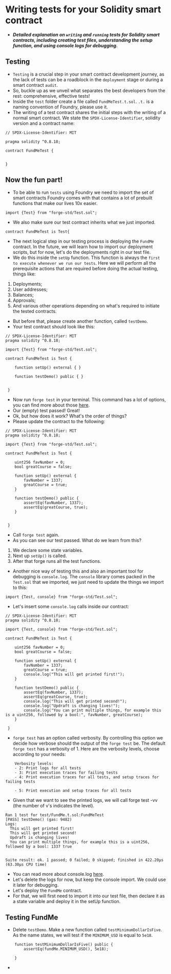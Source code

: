 # Writing tests for your Solidity smart contract
- ***Detailed explanation on `writing` and `running` tests for Solidity smart contracts, including creating test files, understanding the setup function, and using console logs for debugging.***

## Testing
- `Testing` is a crucial step in your smart contract development journey, as the lack of tests can be a roadblock in the `deployment` stage or during a smart contract `audit`.
- So, buckle up as we unveil what separates the best developers from the rest: comprehensive, effective tests!
- Inside the `test` folder create a file called `FundMeTest.t.sol`. `.t.` is a naming convention of Foundry, please use it.
- The writing of a test contract shares the initial steps with the writing of a normal smart contract. We state the `SPDX-License-Identifier`, solidity version and a contract name:

```
// SPDX-License-Identifier: MIT

pragma solidity ^0.8.18;

contract FundMeTest {


}
```

## Now the fun part!
- To be able to run `tests` using Foundry we need to import the set of smart contracts Foundry comes with that contains a lot of prebuilt functions that make our lives 10x easier.

```
import {Test} from "forge-std/Test.sol";
```

- We also make sure our test contract inherits what we just imported.

```
contract FundMeTest is Test{
```

- The next logical step in our testing process is deploying the `FundMe` contract. In the future, we will learn how to import our deployment scripts, but for now, let's do the deployments right in our test file.
- We do this inside the `setUp` function. This function is always the `first to execute whenever we run our tests`. Here we will perform all the prerequisite actions that are required before doing the actual testing, things like:
1. Deployments;
2. User addresses;
3. Balances;
4. Approvals;
5. And various other operations depending on what's required to initiate the tested contracts.

- But before that, please create another function, called `testDemo`.
- Your test contract should look like this:

```
// SPDX-License-Identifier: MIT
pragma solidity ^0.8.18;

import {Test} from "forge-std/Test.sol";

contract FundMeTest is Test {

    function setUp() external { }

    function testDemo() public { }


 }
 ```

 - Now run `forge test` in your terminal. This command has a lot of options, you can find more about those [here](https://book.getfoundry.sh/reference/cli/forge/test?highlight=forge%20test#forge-test).
- Our (empty) test passed! Great!
- Ok, but how does it work? What's the order of things?
- Please update the contract to the following:

```
// SPDX-License-Identifier: MIT
pragma solidity ^0.8.18;

import {Test} from "forge-std/Test.sol";

contract FundMeTest is Test {

    uint256 favNumber = 0;
    bool greatCourse = false;

    function setUp() external { 
        favNumber = 1337;
        greatCourse = true;
    }

    function testDemo() public { 
        assertEq(favNumber, 1337);
        assertEq(greatCourse, true);
    }


 }
 ```

 - Call `forge test` again.
- As you can see our test passed. What do we learn from this?

1. We declare some state variables.
2. Next up `setUp()` is called.
3. After that forge runs all the test functions.

- Another nice way of testing this and also an important tool for debugging is `console.log`. The `console` library comes packed in the `Test.sol` that we imported, we just need to update the things we import to this:

```
import {Test, console} from "forge-std/Test.sol";
```

- Let's insert some `console.log` calls inside our contract:

```
// SPDX-License-Identifier: MIT
pragma solidity ^0.8.18;

import {Test, console} from "forge-std/Test.sol";

contract FundMeTest is Test {

    uint256 favNumber = 0;
    bool greatCourse = false;

    function setUp() external { 
        favNumber = 1337;
        greatCourse = true;
        console.log("This will get printed first!");
    }

    function testDemo() public { 
        assertEq(favNumber, 1337);
        assertEq(greatCourse, true);
        console.log("This will get printed second!");
        console.log("Updraft is changing lives!");
        console.log("You can print multiple things, for example this is a uint256, followed by a bool:", favNumber, greatCourse);
    }

 }
 ```

 - `forge test` has an option called verbosity. By controlling this option we decide how verbose should the output of the `forge test` be. The default `forge test` has a verbosity of 1. Here are the verbosity levels, choose according to your needs:

```
    Verbosity levels:
    - 2: Print logs for all tests
    - 3: Print execution traces for failing tests
    - 4: Print execution traces for all tests, and setup traces for failing tests

    - 5: Print execution and setup traces for all tests
```

- Given that we want to see the printed logs, we will call forge test -vv (the number of v's indicates the level).

```
Ran 1 test for test/FundMe.t.sol:FundMeTest
[PASS] testDemo() (gas: 9482)
Logs:
  This will get printed first!
  This will get printed second!
  Updraft is changing lives!
  You can print multiple things, for example this is a uint256, followed by a bool: 1337 true


Suite result: ok. 1 passed; 0 failed; 0 skipped; finished in 422.20µs (63.30µs CPU time)
```

- You can read more about console.log [here](https://book.getfoundry.sh/reference/forge-std/console-log?highlight=console.#console-logging).
- Let's delete the logs for now, but keep the console import. We could use it later for debugging.
- Let's deploy the `FundMe` contract.
- For that, we will first need to import it into our test file, then declare it as a state variable and deploy it in the setUp function.

## Testing FundMe
- Delete `testDemo`. Make a new function called `testMinimumDollarIsFive`. As the name states, we will test if the `MINIMUM_USD` is equal to `5e18`.

```
    function testMinimumDollarIsFive() public {
        assertEq(fundMe.MINIMUM_USD(), 5e18);

    }
```

- 